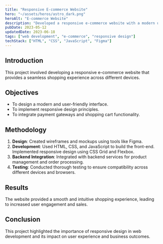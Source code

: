 ```yaml
---
title: "Responsive E-commerce Website"
hero: "~/assets/heros/astro_dark.png"
heroAlt: "E-commerce Website"
description: "Developed a responsive e-commerce website with a modern user interface and seamless user experience."
pubDate: 2023-05-12
updatedDate: 2023-06-18
tags: ["web development", "e-commerce", "responsive design"]
techStack: ["HTML", "CSS", "JavaScript", "Figma"]
---
```


## Introduction
This project involved developing a responsive e-commerce website that provides a seamless shopping experience across different devices.

## Objectives
- To design a modern and user-friendly interface.
- To implement responsive design principles.
- To integrate payment gateways and shopping cart functionality.

## Methodology
1. **Design**: Created wireframes and mockups using tools like Figma.
2. **Development**: Used HTML, CSS, and JavaScript to build the front-end. Implemented responsive design using CSS Grid and Flexbox.
3. **Backend Integration**: Integrated with backend services for product management and order processing.
4. **Testing**: Conducted thorough testing to ensure compatibility across different devices and browsers.

## Results
The website provided a smooth and intuitive shopping experience, leading to increased user engagement and sales.

## Conclusion
This project highlighted the importance of responsive design in web development and its impact on user experience and business outcomes.
